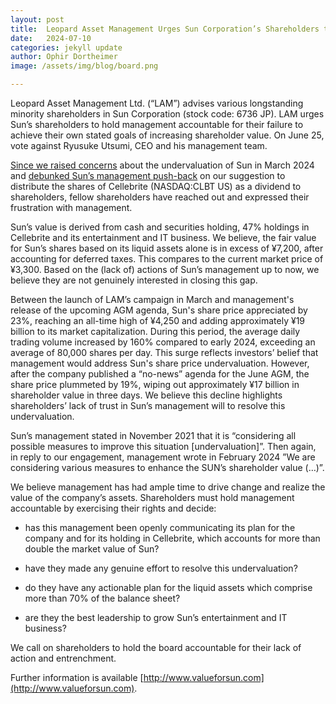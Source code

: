 ```yaml
---
layout: post
title:  Leopard Asset Management Urges Sun Corporation’s Shareholders to Hold Management Accountable for Their Failure to Achieve Their Own Stated Goals of Increasing Shareholder Value
date:   2024-07-10
categories: jekyll update
author: Ophir Dortheimer
image: /assets/img/blog/board.png

---
```


Leopard Asset Management Ltd. (“LAM”) advises various longstanding minority shareholders in Sun Corporation (stock code: 6736 JP). LAM urges Sun’s shareholders to hold management accountable for their failure to achieve their own stated goals of increasing shareholder value. On June 25, vote against Ryusuke Utsumi, CEO and his management team.

[Since we raised concerns](https://www.valueforsun.com/undervaluation) about the undervaluation of Sun in March 2024 and [debunked Sun’s management push-back](https://www.valueforsun.com/analysing-sun-s-response) on our suggestion to distribute the shares of Cellebrite (NASDAQ:CLBT US) as a dividend to shareholders, fellow shareholders have reached out and expressed their frustration with management.

Sun’s value is derived from cash and securities holding, 47% holdings in Cellebrite and its entertainment and IT business. We believe, the fair value for Sun’s shares based on its liquid assets alone is in excess of ¥7,200, after accounting for deferred taxes. This compares to the current market price of ¥3,300. Based on the (lack of) actions of Sun’s management up to now, we believe they are not genuinely interested in closing this gap.

Between the launch of LAM’s campaign in March and management's release of the upcoming AGM agenda, Sun's share price appreciated by 23%, reaching an all-time high of ¥4,250 and adding approximately ¥19 billion to its market capitalization. During this period, the average daily trading volume increased by 160% compared to early 2024, exceeding an average of 80,000 shares per day. This surge reflects investors’ belief that management would address Sun's share price undervaluation. However, after the company published a “no-news” agenda for the June AGM, the share price plummeted by 19%, wiping out approximately ¥17 billion in shareholder value in three days. We believe this decline highlights shareholders’ lack of trust in Sun’s management will to resolve this undervaluation.

Sun’s management stated in November 2021 that it is “considering all possible measures to improve this situation [undervaluation]”. Then again, in reply to our engagement, management wrote in February 2024 ”We are considering various measures to enhance the SUN’s shareholder value (…)”.

We believe management has had ample time to drive change and realize the value of the company’s assets. Shareholders must hold management accountable by exercising their rights and decide:

* has this management been openly communicating its plan for the company and for its holding in Cellebrite, which accounts for more than double the market value of Sun?

* have they made any genuine effort to resolve this undervaluation?

* do they have any actionable plan for the liquid assets which comprise more than 70% of the balance sheet?

* are they the best leadership to grow Sun’s entertainment and IT business?

We call on shareholders to hold the board accountable for their lack of action and entrenchment.

Further information is available [http://www.valueforsun.com](http://www.valueforsun.com).